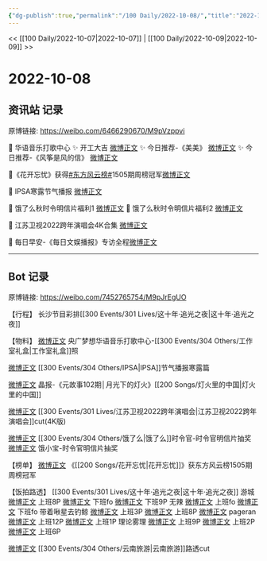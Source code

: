 ```yaml
---
{"dg-publish":true,"permalink":"/100 Daily/2022-10-08/","title":"2022-10-08","created":"2022-11-13T02:40:46.000+08:00","updated":"2023-04-11T14:46:33.151+08:00"}
---
```



<< [[100 Daily/2022-10-07\|2022-10-07]] | [[100 Daily/2022-10-09\|2022-10-09]] >>

# 2022-10-08

## 资讯站 记录

原博链接: https://weibo.com/6466290670/M9pVzppvi

💫 华语音乐打歌中心
✨ 开工大吉 [微博正文](https://m.weibo.cn/6466290670/4822249235022822)
✨ 今日推荐-《美美》 [微博正文](https://m.weibo.cn/6466290670/4822249008531021)
✨ 今日推荐-《风筝是风的信》 [微博正文](https://m.weibo.cn/6466290670/4822248664602821)

💫《花开忘忧》获得[#东方风云榜#](https://s.weibo.com/weibo?q=%23%E4%B8%9C%E6%96%B9%E9%A3%8E%E4%BA%91%E6%A6%9C%23)1505期周榜冠军[微博正文](https://m.weibo.cn/6466290670/4822424493231207)

💫 IPSA寒露节气播报 [微博正文](https://m.weibo.cn/6466290670/4822240337594052)

💫 饿了么秋时令明信片福利1 [微博正文](https://m.weibo.cn/6466290670/4822357472445685)
💫 饿了么秋时令明信片福利2 [微博正文](https://m.weibo.cn/6466290670/4822243064940324)

💫 江苏卫视2022跨年演唱会4K合集 [微博正文](https://m.weibo.cn/6466290670/4822425680479227)

💫 每日早安-《每日文娱播报》专访全程[微博正文](https://m.weibo.cn/6466290670/4822226207771568)

---
## Bot 记录

原博链接: https://weibo.com/7452765754/M9pJrEgUO

【行程】
长沙节目彩排[[300 Events/301 Lives/这十年·追光之夜\|这十年·追光之夜]]

【物料】
[微博正文](http://weibo.com/7186370005/M9kdKiXjb) 央广梦想华语音乐打歌中心-[[300 Events/304 Others/工作室礼盒\|工作室礼盒]]照

[微博正文](https://m.weibo.cn/1851789841/4822237243245511) [[300 Events/304 Others/IPSA\|IPSA]]节气播报寒露篇

[微博正文](http://weibo.com/1677991972/M7XJhA19c) 晶报-《元故事102期│月光下的灯火》[[200 Songs/灯火里的中国\|灯火里的中国]]

[微博正文](https://m.weibo.cn/6466290670/4822425680479227) [[300 Events/301 Lives/江苏卫视2022跨年演唱会\|江苏卫视2022跨年演唱会]]cut(4K版)

[微博正文](http://weibo.com/7756461320/M9kAOyazH) [[300 Events/304 Others/饿了么\|饿了么]]时令官-时令官明信片抽奖
[微博正文](http://weibo.com/2606197387/M9nzWCCi4) 饿小宝-时令官明信片抽奖

【榜单】
[微博正文](http://weibo.com/1738376280/M9oOLnc8w) 《[[200 Songs/花开忘忧\|花开忘忧]]》获东方风云榜1505期周榜冠军

【饭拍路透】
[[300 Events/301 Lives/这十年·追光之夜\|这十年·追光之夜]]
游城
[微博正文](http://weibo.com/1801743981/M9me9g6LQ) 上班8P
[微博正文](http://weibo.com/1801743981/M9n5Wvl8F) 下班fo
[微博正文](https://weibo.com/1801743981/M9n7LkMjU) 下班9P
无辣
[微博正文](http://weibo.com/7495641082/M9mg1r2s9) 上班fo
[微博正文](https://weibo.com/7495641082/M9n8P0cbf) 下班fo
带着啾星去钓鲸
[微博正文](http://weibo.com/3246571812/M9mcWupJl) 上班3P
[微博正文](http://weibo.com/3246571812/M9mn8jyoA) 上班8P
[微博正文](http://weibo.com/3246571812/M9mK10ePe)
pageran
[微博正文](http://weibo.com/7633014126/M9mozbLfS) 上班12P
[微博正文](https://weibo.com/7633014126/M9olZcpzv) 上班1P
理论雾理
[微博正文](http://weibo.com/7458115630/M9mzo04Ob) 上班9P
[微博正文](https://weibo.com/7458115630/M9mOWeJGl) 上班2P
[微博正文](https://weibo.com/7458115630/M9ncuuB9m) 上班6P

[微博正文](https://weibo.com/7495641082/M9lYwnaai) [[300 Events/304 Others/云南旅游\|云南旅游]]路透cut
